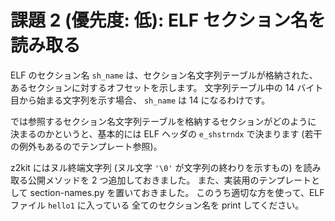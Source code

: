 課題 2 (優先度: 低): ELF セクション名を読み取る
================================================

ELF のセクション名 `sh_name` は、セクション名文字列テーブルが格納された、
あるセクションに対するオフセットを示します。
文字列テーブル中の 14 バイト目から始まる文字列を示す場合、
`sh_name` は 14 になるわけです。

では参照するセクション名文字列テーブルを格納するセクションがどのように
決まるのかというと、基本的には ELF ヘッダの `e_shstrndx` で決まります
(若干の例外もあるのでテンプレート参照)。

z2kit にはヌル終端文字列 (ヌル文字 `'\0'` が文字列の終わりを示すもの)
を読み取る公開メソッドを 2 つ追加しておきました。
また、実装用のテンプレートとして section-names.py を置いておきました。
このうち適切な方を使って、ELF ファイル `hello1` に入っている
全てのセクション名を print してください。
